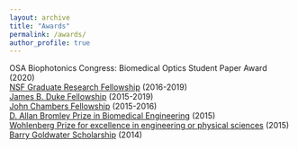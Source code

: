 ```yaml
---
layout: archive
title: "Awards"
permalink: /awards/
author_profile: true
---
```


OSA Biophotonics Congress: Biomedical Optics Student Paper Award (2020)  
[NSF Graduate Research Fellowship](https://www.nsfgrfp.org/) (2016-2019)  
[James B. Duke Fellowship](https://gradschool.duke.edu/financial-support/find-funding/james-b-duke-fellowship) (2015-2019)  
[John Chambers Fellowship](https://fitzpatrick.duke.edu/2015-fip-fitzpatrick-scholar-chambers-scholars-and-chambers-fellows) (2015-2016)  
[D. Allan Bromley Prize in Biomedical Engineering](https://seas.yale.edu/news-events/news/seas-celebrates-class-2015-honors-innovators-elon-musk-and-dean-kamen) (2015)  
[Wohlenberg Prize for excellence in engineering or physical sciences](https://berkeley.yalecollege.yale.edu/awards) (2015)  
[Barry Goldwater Scholarship](https://goldwater.scholarsapply.org/2014-scholars/) (2014)
